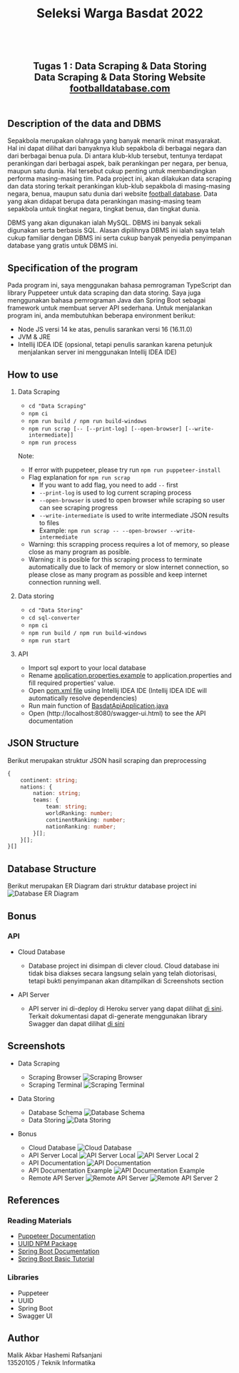 <h1 align="center">
  <br>
  Seleksi Warga Basdat 2022
  <br>
  <br>
</h1>

<h2 align="center">
  <br>
  Tugas 1 : Data Scraping & Data Storing
  <br>
  Data Scraping & Data Storing Website <a href="https://footballdatabase.com/clubs-index">footballdatabase.com</a>
  <br>
  <br>
</h2>

## Description of the data and DBMS
Sepakbola merupakan olahraga yang banyak menarik minat masyarakat. Hal ini dapat dilihat dari banyaknya klub sepakbola di berbagai negara dan dari berbagai benua pula. Di antara klub-klub tersebut, tentunya terdapat perankingan dari berbagai aspek, baik perankingan per negara, per benua, maupun satu dunia. Hal tersebut cukup penting untuk membandingkan performa masing-masing tim. Pada project ini, akan dilakukan data scraping dan data storing terkait perankingan klub-klub sepakbola di masing-masing negara, benua, maupun satu dunia dari website [football database](http://footballdatabase.com/clubs-index). Data yang akan didapat berupa data perankingan masing-masing team sepakbola untuk tingkat negara, tingkat benua, dan tingkat dunia.

DBMS yang akan digunakan ialah MySQL. DBMS ini banyak sekali digunakan serta berbasis SQL. Alasan dipilihnya DBMS ini ialah saya telah cukup familiar dengan DBMS ini serta cukup banyak penyedia penyimpanan database yang gratis untuk DBMS ini.

## Specification of the program
Pada program ini, saya menggunakan bahasa pemrograman TypeScript dan library Puppeteer untuk data scraping dan data storing. Saya juga menggunakan bahasa pemrograman Java dan Spring Boot sebagai framework untuk membuat server API sederhana. Untuk menjalankan program ini, anda membutuhkan beberapa environment berikut:
- Node JS versi 14 ke atas, penulis sarankan versi 16 (16.11.0)
- JVM & JRE
- Intellij IDEA IDE (opsional, tetapi penulis sarankan karena petunjuk menjalankan server ini menggunakan Intellij IDEA IDE)

## How to use
1. Data Scraping
   - `cd "Data Scraping"`
   - `npm ci`
   - `npm run build / npm run build-windows`
   - `npm run scrap [-- [--print-log] [--open-browser] [--write-intermediate]]`
   - `npm run process`

   Note:
   - If error with puppeteer, please try run `npm run puppeteer-install`
   - Flag explanation for `npm run scrap`
     - If you want to add flag, you need to add ` -- ` first
     - `--print-log` is used to log current scraping process
     - `--open-browser` is used to open browser while scraping so user can see scraping progress
     - `--write-intermediate` is used to write intermediate JSON results to files
     - Example: `npm run scrap -- --open-browser --write-intermediate`
   - Warning: this scrapping process requires a lot of memory, so please close as many program as posible.
   - Warning: it is posible for this scraping process to terminate automatically due to lack of memory or slow internet connection, so please close as many program as possible and keep internet connection running well.


2. Data storing
   - `cd "Data Storing"`
   - `cd sql-converter`
   - `npm ci`
   - `npm run build / npm run build-windows`
   - `npm run start`
3. API
   - Import sql export to your local database
   - Rename [application.properties.example](Data%20Storing\api\basdat-api\src\main\resources\application.properties.example) to application.properties and fill required properties' value.
   - Open [pom.xml file](Data%20Storing\api\basdat-api\pom.xml) using Intellij IDEA IDE (Intellij IDEA IDE will automatically resolve dependencies)
   - Run main function of [BasdatApiApplication.java](Data%20Storing\api\basdat-api\src\main\java\com\malikrafsan\basdatapi\BasdatApiApplication.java)
   - Open (http://localhost:8080/swagger-ui.html) to see the API documentation

## JSON Structure
Berikut merupakan struktur JSON hasil scraping dan preprocessing
```ts
{
    continent: string;
    nations: {
        nation: string;
        teams: {
            team: string;
            worldRanking: number;
            continentRanking: number;
            nationRanking: number;
        }[];
    }[];
}[]
```

## Database Structure
Berikut merupakan ER Diagram dari struktur database project ini
![Database ER Diagram](Data%20Storing/diagram/diagram.png)

## Bonus

### API
- Cloud Database
  - Database project ini disimpan di clever cloud. Cloud database ini tidak bisa diakses secara langsung selain yang telah diotorisasi, tetapi bukti penyimpanan akan ditampilkan di Screenshots section

- API Server
  - API server ini di-deploy di Heroku server yang dapat dilihat [di sini](https://warm-harbor-18516.herokuapp.com/). Terkait dokumentasi dapat di-generate menggunakan library Swagger dan dapat dilihat [di sini](http://warm-harbor-18516.herokuapp.com/swagger-ui.html)

## Screenshots
- Data Scraping
  - Scraping Browser
![Scraping Browser](Data%20Scraping/screenshot/scraping-browser.png)
  - Scraping Terminal
![Scraping Terminal](Data%20Scraping/screenshot/scraping-terminal.png)

- Data Storing
  - Database Schema
![Database Schema](Data%20Storing/screenshot/database-schema.png)
  - Data Storing
![Data Storing](Data%20Storing/screenshot/data-storing.png)

- Bonus
  - Cloud Database
![Cloud Database](Data%20Storing/screenshot/cloud-database.png)
  - API Server Local
![API Server Local](Data%20Storing/screenshot/api-server-local.png)
![API Server Local 2](Data%20Storing/screenshot/api-server-local-2.png)
  - API Documentation
![API Documentation](Data%20Storing/screenshot/api-documentation.png)
  - API Documentation Example
![API Documentation Example](Data%20Storing/screenshot/api-documentation-2.png)
  - Remote API Server
![Remote API Server](Data%20Storing/screenshot/api-server.png)
![Remote API Server 2](Data%20Storing/screenshot/api-server-2.png)

## References

### Reading Materials
- [Puppeteer Documentation](https://pptr.dev/)
- [UUID NPM Package](https://www.npmjs.com/package/uuid)
- [Spring Boot Documentation](https://spring.io/projects/spring-boot)
- [Spring Boot Basic Tutorial](https://www.youtube.com/watch?v=VM3rwdMBORY)

### Libraries
- Puppeteer
- UUID
- Spring Boot
- Swagger UI

## Author
   Malik Akbar Hashemi Rafsanjani
   <br/>
   13520105 / Teknik Informatika